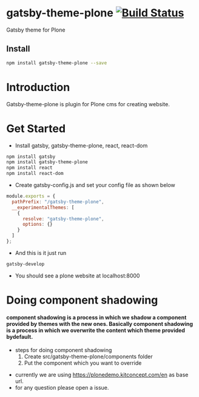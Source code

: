 # gatsby-theme-plone [![Build Status](https://travis-ci.org/collective/gatsby-theme-plone.svg?branch=master)](https://travis-ci.org/collective/gatsby-theme-plone)

Gatsby theme for Plone

## Install

```bash
npm install gatsby-theme-plone --save
```

# Introduction

Gatsby-theme-plone is plugin for Plone cms for creating website.

# Get Started

- Install gatsby, gatsby-theme-plone, react, react-dom

```bash
npm install gatsby
npm install gatsby-theme-plone
npm install react
npm install react-dom
```

- Create gatsby-config.js and set your config file as shown below

```javascript
module.exports = {
  pathPrefix: "/gatsby-theme-plone",
  __experimentalThemes: [
    {
      resolve: "gatsby-theme-plone",
      options: {}
    }
  ]
};
```

- And this is it just run

```bash
gatsby-develop
```

- You should see a plone website at localhost:8000

# Doing component shadowing

#### component shadowing is a process in which we shadow a component provided by themes with the new ones. Basically component shadowing is a process in which we overwrite the content which theme provided bydefault.

- steps for doing component shadowing
  1. Create src/gatsby-theme-plone/components folder
  1. Put the component which you want to override

* currently we are using https://plonedemo.kitconcept.com/en as base url.
* for any question please open a issue.
